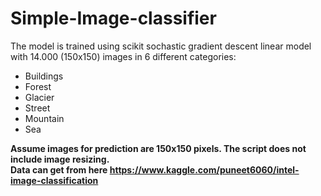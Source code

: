 # Simple-Image-classifier
The model is trained using scikit sochastic gradient descent linear model with 14.000 (150x150) images in 6 different categories:
 - Buildings
 - Forest
 - Glacier
 - Street
 - Mountain
 - Sea

**Assume images for prediction are 150x150 pixels. The script does not include image resizing.**</br>
**Data can get from here <https://www.kaggle.com/puneet6060/intel-image-classification>**
